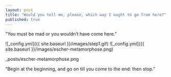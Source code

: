 ```yaml
---
layout: post
title: "Would you tell me, please, which way I ought to go from here?"
published: true
---
```


"You must be mad or you wouldn’t have come here.” 

![_config.yml]({{ site.baseurl }}/images/step1.gif)
![_config.yml]({{ site.baseurl }}/images/escher-metamorphose.png)


_posts/escher-metamorphose.png

“Begin at the beginning, and go on till you come to the end: then stop.”